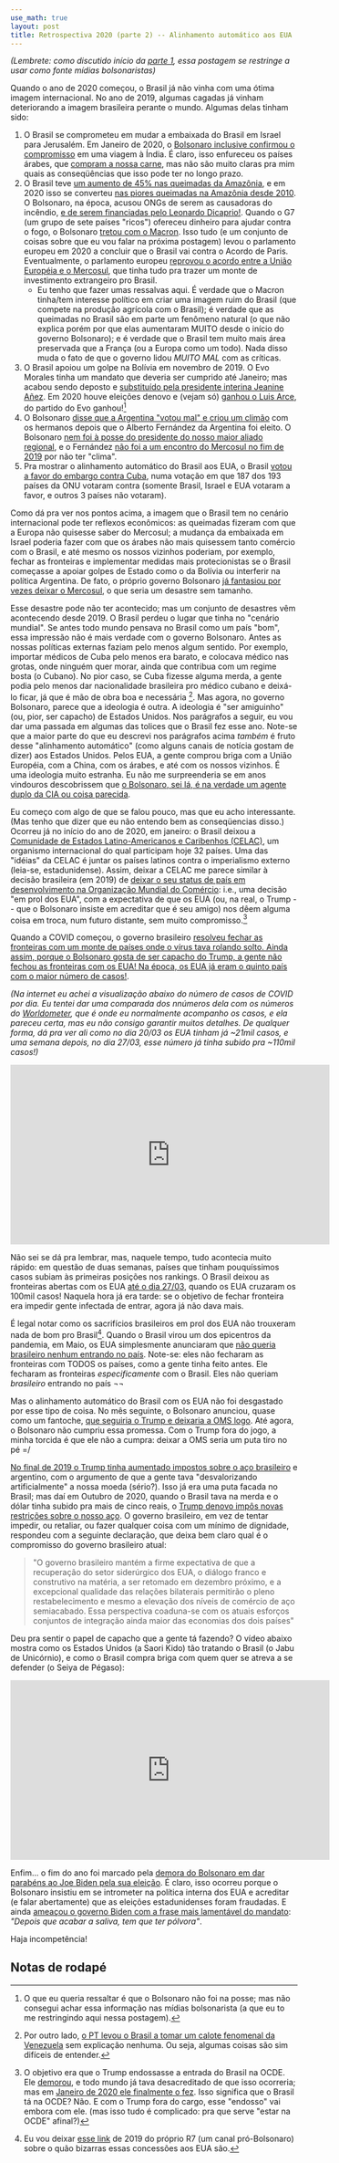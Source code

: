 ```yaml
---
use_math: true
layout: post
title: Retrospectiva 2020 (parte 2) -- Alinhamento automático aos EUA
---
```


_(Lembrete: como discutido início da
[parte 1](2021/01/15/Retrospectiva-2020/),
essa postagem se restringe a usar como fonte mídias bolsonaristas)_

Quando o ano de 2020 começou, o Brasil já não vinha com uma ótima imagem
internacional. No ano de 2019, algumas cagadas já vinham deteriorando a imagem
brasileira perante o mundo. Algumas delas tinham sido:

 1. O Brasil se comprometeu em mudar a embaixada do Brasil em Israel para
    Jerusalém. Em Janeiro de 2020, o
    [Bolsonaro inclusive confirmou o compromisso](https://noticias.r7.com/brasil/bolsonaro-deveremos-transferir-embaixada-para-jerusalem-em-2021-26012020)
    em uma viagem à Índia. É claro, isso enfureceu os países árabes, que
    [compram a nossa carne](https://anba.com.br/arabes-importam-maior-volume-de-carne-brasileira-em-11-anos/),
    mas não são muito claras pra mim quais as conseqüências que isso pode
    ter no longo prazo.
 2. O Brasil teve
    [um aumento de 45% nas queimadas da Amazônia](https://pt.wikipedia.org/wiki/Inc%C3%AAndios_florestais_na_Amaz%C3%B4nia_em_2019), e em 2020 isso se converteu
    [nas piores queimadas na Amazônia desde 2010](https://noticias.r7.com/brasil/queimadas-na-amazonia-quase-triplicam-e-superam-media-historica-01092019).
    O Bolsonaro, na época, acusou ONGs de serem as causadoras do incêndio,
    [e de serem financiadas pelo Leonardo Dicaprio!](https://jovempan.com.br/noticias/brasil/bolsonaro-diz-que-dicaprio-esta-dando-dinheiro-para-tacar-fogo-na-amazonia.html).
    Quando o G7 (um grupo de sete países "ricos") ofereceu dinheiro para
    ajudar contra o fogo, o Bolsonaro
    [tretou com o Macron](https://noticias.r7.com/brasil/bolsonaro-pede-que-macron-retire-ofensa-para-aceitar-dinheiro-do-g7-27082019).
    Isso tudo (e um conjunto de coisas sobre que eu vou falar na próxima
    postagem) levou o parlamento europeu em 2020 a concluir que o
    Brasil vai contra o Acordo de Paris. Eventualmente, o parlamento europeu
    [reprovou o acordo entre a União Européia e o Mercosul](https://noticias.r7.com/economia/parlamento-europeu-reprova-acordo-entre-mercosul-e-uniao-europeia-07102020),
    que tinha tudo pra trazer um monte de investimento extrangeiro pro
    Brasil.
     * Eu tenho que fazer umas ressalvas aqui. É verdade que o Macron
       tinha/tem interesse político em criar uma imagem ruim do Brasil
       (que compete na produção agrícola com o Brasil); é verdade que as
       queimadas no Brasil são em parte um fenômeno natural (o que não
       explica porém por que elas aumentaram MUITO desde o início do
       governo Bolsonaro); e é verdade que o Brasil tem muito mais área
       preservada que a França (ou a Europa como um todo). Nada disso
       muda o fato de que o governo lidou *MUITO MAL* com as críticas.
 3. O Brasil apoiou um golpe na Bolívia em novembro de 2019. O
    Evo Morales tinha um mandato que deveria ser cumprido até Janeiro;
    mas acabou sendo deposto e
    [substituído pela presidente interina Jeanine Añez](https://noticias.r7.com/politica/brasil-reconhece-jeanine-anez-como-presidente-da-bolivia-13112019).
    Em 2020 houve eleições denovo e (vejam só)
    [ganhou o Luis Arce](https://noticias.r7.com/internacional/luis-arce-toma-posse-como-novo-presidente-da-bolivia-08112020),
    do partido do Evo ganhou![^1]
 4. O Bolsonaro [disse que a Argentina "votou mal" e criou um climão](https://noticias.r7.com/internacional/falta-de-clima-com-bolsonaro-deixa-presidente-eleito-da-argentina-de-fora-de-encontro-do-mercosul-01122019)
    com os hermanos depois que o Alberto Fernández da Argentina foi eleito.
    O Bolsonaro [nem foi à posse do presidente do nosso maior aliado regional](https://noticias.r7.com/politica/bolsonaro-diz-que-nao-vai-a-posse-de-fernandez-na-argentina-01112019),
    e o Fernández [não foi a um encontro do Mercosul no fim de 2019](https://noticias.r7.com/internacional/falta-de-clima-com-bolsonaro-deixa-presidente-eleito-da-argentina-de-fora-de-encontro-do-mercosul-01122019)
    por não ter "clima".
 5. Pra mostrar o alinhamento automático do Brasil aos EUA, o Brasil
    [votou a favor do embargo contra Cuba](https://noticias.r7.com/internacional/onu-pede-fim-de-embargo-a-cuba-com-oposicao-de-brasil-eua-e-israel-07112019),
    numa votação em que 187 dos
    193 países da ONU votaram contra (somente Brasil, Israel e EUA
    votaram a favor, e outros 3 países não votaram).

[^1]: O que eu queria ressaltar é que o Bolsonaro não foi na posse; mas não consegui achar essa informação nas mídias bolsonarista (a que eu to me restringindo aqui nessa postagem).


Como dá pra ver nos pontos acima, a imagem que o Brasil tem no cenário
internacional pode ter reflexos econômicos: as queimadas fizeram com que a
Europa não quisesse saber do Mercosul; a mudança da embaixada em Israel
poderia fazer com que os árabes não mais quisessem tanto comércio com o
Brasil, e até mesmo os nossos vizinhos poderiam, por exemplo, fechar as
fronteiras e implementar medidas mais protecionistas se o Brasil começasse
a apoiar golpes de Estado como o da Bolívia ou interferir na política
Argentina. De fato, o próprio governo Bolsonaro
[já fantasiou por vezes deixar o Mercosul](https://noticias.r7.com/brasil/bolsonaro-da-aval-a-declaracao-de-guedes-sobre-saida-do-mercosul-16082019),
o que seria um desastre sem tamanho.

Esse desastre pode não ter acontecido; mas um conjunto de desastres vêm
acontecendo desde 2019. O Brasil perdeu o lugar que tinha no
"cenário mundial". Se antes todo mundo pensava no Brasil como um país
"bom", essa impressão não é mais verdade com o governo Bolsonaro. Antes
as nossas políticas externas faziam pelo menos algum sentido. Por exemplo,
importar médicos de Cuba pelo menos era barato, e colocava médico nas grotas,
onde ninguém quer morar, ainda que contribua com um regime bosta (o Cubano).
No pior caso, se Cuba fizesse alguma merda, a gente podia pelo menos dar
nacionalidade brasileira pro médico cubano e deixá-lo ficar, já que é
mão de obra boa e necessária [^4]. Mas agora, no governo Bolsonaro,
parece que a ideologia é outra. A ideologia é "ser amiguinho" (ou, pior,
ser capacho) de Estados Unidos. Nos parágrafos a seguir, eu vou dar uma
passada em algumas das tolices que o Brasil fez esse ano. Note-se que a
maior parte do que eu descrevi nos parágrafos acima _também_ é fruto desse
"alinhamento automático" (como alguns canais de notícia gostam de dizer)
aos Estados Unidos. Pelos EUA, a gente comprou briga com a União Européia,
com a China, com os árabes, e até com os nossos vizinhos. É uma ideologia
muito estranha. Eu não me surpreenderia se em anos vindouros descobrissem que
[o Bolsonaro, sei lá, é na verdade um agente duplo da CIA ou coisa parecida](https://www.youtube.com/watch?v=bI-_P6K8YXU).

[^4]: Por outro lado, [o PT levou o Brasil a tomar um calote fenomenal da Venezuela](https://noticias.r7.com/brasil/governo-vai-cobrir-calote-de-venezuela-e-mocambique-26042018) sem explicação nenhuma. Ou seja, algumas coisas são sim difíceis de entender.


Eu começo com algo de que se falou pouco, mas que eu acho interessante.
(Mas tenho que dizer que eu não entendo bem as conseqüencias disso.)
Ocorreu já no início do ano de 2020, em janeiro: o Brasil deixou a
[Comunidade de Estados Latino-Americanos e Caribenhos (CELAC)](https://pt.wikipedia.org/wiki/Comunidade_de_Estados_Latino-Americanos_e_Caribenhos),
um organismo internacional do qual participam hoje 32 países.
Uma das "idéias" da CELAC é juntar os países latinos contra o
imperialismo externo (leia-se, estadunidense). Assim, deixar a
CELAC me parece similar à decisão brasileira (em 2019) de
[deixar o seu status de país em desenvolvimento na Organização Mundial do Comércio](https://noticias.r7.com/economia/para-economistas-entrar-na-ocde-e-bom-mas-nao-a-qualquer-custo-19032019):
i.e., uma decisão "em prol dos EUA", com a expectativa de que os EUA
(ou, na real, o Trump -- que o Bolsonaro insiste em acreditar que é
seu amigo) nos dêem alguma coisa em troca,
num futuro distante, sem muito compromisso.[^2]

[^2]: O objetivo era que o Trump endossasse a entrada do Brasil na OCDE. Ele [demorou](https://noticias.r7.com/internacional/eua-barram-entrada-de-brasil-na-ocde-depois-de-apoio-de-trump-10102019), e todo mundo já tava desacreditado de que isso ocorreria; mas em [Janeiro de 2020 ele finalmente o fez](https://noticias.r7.com/brasil/estados-unidos-oficializam-apoio-a-entrada-do-brasil-na-ocde-15012020). Isso significa que o Brasil tá na OCDE? Não. E com o Trump fora do cargo, esse "endosso" vai embora com ele. (mas isso tudo é complicado: pra que serve "estar na OCDE" afinal?)

Quando a COVID começou, o governo brasileiro
[resolveu fechar as fronteiras com um monte de países onde o vírus tava rolando solto. Ainda assim, porque o Bolsonaro gosta de ser capacho do Trump, a gente não fechou as fronteiras com os EUA! Na época, os EUA já eram o quinto país com o maior número de casos!](https://noticias.r7.com/brasil/governo-restringe-entrada-aerea-no-pais-mas-exclui-eua-20032020).

_(Na internet eu achei a visualização abaixo do número de casos de
COVID por dia. Eu tentei dar uma comparada dos nnúmeros dela com os
números do
[Worldometer](https://www.worldometers.info/coronavirus/),
que é onde eu normalmente acompanho os casos,
e ela pareceu certa, mas eu não consigo garantir muitos detalhes.
De qualquer forma, dá pra ver ali como no dia 20/03 os EUA
tinham já ~21mil casos, e uma semana depois, no dia 27/03, esse
número já tinha subido pra ~110mil casos!)_

<iframe width="560" height="315" src="https://www.youtube.com/embed/FA4W-NU9hCU" frameborder="0" allow="accelerometer; autoplay; clipboard-write; encrypted-media; gyroscope; picture-in-picture" allowfullscreen></iframe>

Não sei se dá pra lembrar, mas, naquele tempo, tudo
acontecia muito rápido: em questão de duas semanas, países que
tinham pouquíssimos casos subiam às primeiras posições nos rankings.
O Brasil deixou as fronteiras abertas com os EUA
[até o dia 27/03](https://noticias.r7.com/brasil/brasil-fecha-fronteiras-aereas-para-todas-as-nacionalidades-27032020), quando os EUA cruzaram os 100mil casos!
Naquela hora já era tarde: se o objetivo de fechar fronteira era
impedir gente infectada de entrar, agora já não dava mais.

É legal notar como os sacrifícios brasileiros em prol dos EUA não
trouxeram nada de bom pro Brasil[^3]. Quando o Brasil virou um dos
epicentros da pandemia, em Maio, os EUA simplesmente anunciaram que
[não queria brasileiro nenhum entrando no país](https://noticias.r7.com/internacional/eua-decidem-proibir-entrada-de-viajantes-do-brasil-no-pais-25052020).
Note-se: eles não fecharam as fronteiras com TODOS os países, como
a gente tinha feito antes. Ele fecharam as fronteiras
_especificamente_ com o Brasil. Eles não queriam _brasileiro_
entrando no país ¬¬

[^3]: Eu vou deixar [esse link](https://noticias.r7.com/economia/7-a-1-os-capitulos-marcantes-da-amizade-desigual-entre-brasil-e-eua-02122019) de 2019 do próprio R7 (um canal pró-Bolsonaro) sobre o quão bizarras essas concessões aos EUA são.

Mas o alinhamento automático do Brasil com os EUA não foi desgastado
por esse tipo de coisa. No mês seguinte, o Bolsonaro anunciou, quase
como um fantoche,
[que seguiria o Trump e deixaria a OMS logo](https://noticias.r7.com/brasil/bolsonaro-ameaca-retirar-brasil-da-oms-a-exemplo-dos-eua-05062020).
Até agora, o Bolsonaro não cumpriu essa promessa. Com o Trump fora do
jogo, a minha torcida é que ele não a cumpra: deixar a OMS seria um
puta tiro no pé =/

[No final de 2019 o Trump tinha aumentado impostos sobre o aço brasileiro](https://noticias.r7.com/economia/ameaca-de-trump-interrompe-vendas-futuras-de-aco-para-os-eua-05122019)
e argentino, com o argumento de que a gente tava
"desvalorizando artificialmente" a nossa moeda (sério?). Isso já era uma puta
facada no Brasil; mas daí em Outubro de 2020, quando o Brasil tava na merda
e o dólar tinha subido pra mais de cinco reais, o
[Trump denovo impôs novas restrições sobre o nosso aço](https://noticias.r7.com/economia/eua-reduzem-cota-de-importacao-de-aco-do-brasil-diz-itamaraty-29082020).
O governo brasileiro, em vez de tentar impedir, ou retaliar, ou fazer
qualquer coisa com um mínimo de dignidade, respondeu com a seguinte
declaração, que deixa bem claro qual é o compromisso do governo brasileiro
atual:

> "O governo brasileiro mantém a firme expectativa de que a recuperação do
> setor siderúrgico dos EUA, o diálogo franco e construtivo na matéria, a
> ser retomado em dezembro próximo, e a excepcional qualidade das relações
> bilaterais permitirão o pleno restabelecimento e mesmo a elevação dos
> níveis de comércio de aço semiacabado. Essa perspectiva coaduna-se com os
> atuais esforços conjuntos de integração ainda maior das economias dos dois
> países"

Deu pra sentir o papel de capacho que a gente tá fazendo? O vídeo abaixo
mostra como os Estados Unidos (a Saori Kido) tão tratando o Brasil (o Jabu
de Unicórnio), e como o Brasil compra briga com quem quer se atreva a se
defender (o Seiya de Pégaso):

<iframe width="560" height="315" src="https://www.youtube.com/embed/j5XBO2CqRu8" frameborder="0" allow="accelerometer; autoplay; clipboard-write; encrypted-media; gyroscope; picture-in-picture" allowfullscreen></iframe>


Enfim... o fim do ano foi marcado pela
[demora do Bolsonaro em dar parabéns ao Joe Biden pela sua eleição](https://noticias.r7.com/brasil/bolsonaro-parabeniza-biden-por-vitoria-em-eleicao-nos-eua-15122020).
É claro, isso ocorreu porque o Bolsonaro insistiu em se intrometer
na política interna dos EUA e acreditar (e falar abertamente) que as
eleições estadunidenses foram fraudadas. E ainda
[ameaçou o governo Biden com a frase mais lamentável do mandato](https://jovempan.com.br/noticias/politica/maia-critica-discurso-de-bolsonaro-e-diz-que-estado-esta-as-escuras.html):
_"Depois que acabar a saliva, tem que ter pólvora"_.

Haja incompetência!



Notas de rodapé
---------------

